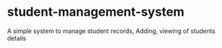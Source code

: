 # student-management-system
A simple system to manage student records, Adding, viewing of students details
